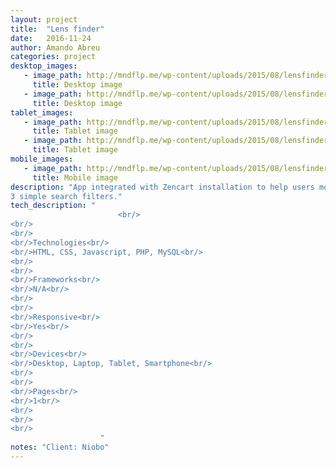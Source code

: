 ```yaml
---
layout: project 
title:  "Lens finder"
date:   2016-11-24
author: Amando Abreu
categories: project
desktop_images:
   - image_path: http://mndflp.me/wp-content/uploads/2015/08/lensfinder.jpg
     title: Desktop image
   - image_path: http://mndflp.me/wp-content/uploads/2015/08/lensfinder-search.jpg
     title: Desktop image
tablet_images:
   - image_path: http://mndflp.me/wp-content/uploads/2015/08/lensfinder-search2.jpg
     title: Tablet image
   - image_path: http://mndflp.me/wp-content/uploads/2015/08/lensfinder2.jpg
     title: Tablet image
mobile_images:
   - image_path: http://mndflp.me/wp-content/uploads/2015/08/lensfinder-search1.jpg
     title: Mobile image
description: "App integrated with Zencart installation to help users more easily search for photography lenses.<br/>Integrated with Zencart database, prices and sales are always up-to-date.<br/>
3 simple search filters."
tech_description: "
                        <br/>
<br/>
<br/>
<br/>Technologies<br/>
<br/>HTML, CSS, Javascript, PHP, MySQL<br/>
<br/>
<br/>
<br/>Frameworks<br/>
<br/>N/A<br/>
<br/>
<br/>
<br/>Responsive<br/>
<br/>Yes<br/>
<br/>
<br/>
<br/>Devices<br/>
<br/>Desktop, Laptop, Tablet, Smartphone<br/>
<br/>
<br/>
<br/>Pages<br/>
<br/>1<br/>
<br/>
<br/>
<br/>
                    "
notes: "Client: Niobo"
---
```

